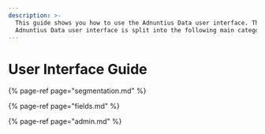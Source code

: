 ```yaml
---
description: >-
  This guide shows you how to use the Adnuntius Data user interface. The
  Adnuntius Data user interface is split into the following main categories.
---
```


# User Interface Guide

{% page-ref page="segmentation.md" %}

{% page-ref page="fields.md" %}

{% page-ref page="admin.md" %}




